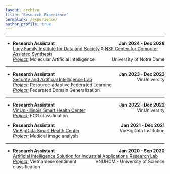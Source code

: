 ```yaml
---
layout: archive
title: "Research Experience"
permalink: /experience/
author_profile: true
---
```


---

* <span style="float: left;">**Research Assistant**</span><span style="float: right;">**Jan 2024 - Dec 2028**</span><br />
<span style="float: left;">[Lucy Family Institute for Data and Society](https://lucyinstitute.nd.edu) & [NSF Center for Computer Assisted Synthesis](https://ccas.nd.edu)</span><span style="float: right;">University of Notre Dame</span><br />
<ins>*Project:*</ins> Molecular Artificial Intelligence<br />

---

* <span style="float: left;">**Research Assistant**</span><span style="float: right;">**Jan 2023 - Dec 2023**</span><br />
<span style="float: left;">[Security and Artificial Intelligence Lab](https://sail-research.com)</span><span style="float: right;">VinUniversity</span><br />
<ins>*Project:*</ins> Resource-adaptive Federated Learning<br />
<ins>*Project:*</ins> Federated Domain Generalization<br />

---

* <span style="float: left;">**Research Assistant**</span><span style="float: right;">**Jan 2022 - Dec 2022**</span><br />
<span style="float: left;">[VinUni-Illinois Smart Health Center](https://smarthealth.vinuni.edu.vn)</span><span style="float: right;">VinUniversity</span><br />
<ins>*Project:*</ins> ECG classification<br />

* <span style="float: left;">**Research Assistant**</span><span style="float: right;">**Jan 2021 - Dec 2021**</span><br />
<span style="float: left;">[VinBigData Smart Health Center](https://vindr.ai)</span><span style="float: right;">VinBigData Institution</span><br />
<ins>*Project:*</ins> Medical image analysis<br />

---

* <span style="float: left;">**Research Assistant**</span><span style="float: right;">**Jan 2020 - Sep 2020**</span><br />
<span style="float: left;">[Artificial Intelligence Solution for Industrial Applications Research Lab](https://aisia.vn)</span><span style="float: right;">VNUHCM - University of Science</span><br />
<ins>*Project:*</ins> Vietnamese sentiment classification<br />
